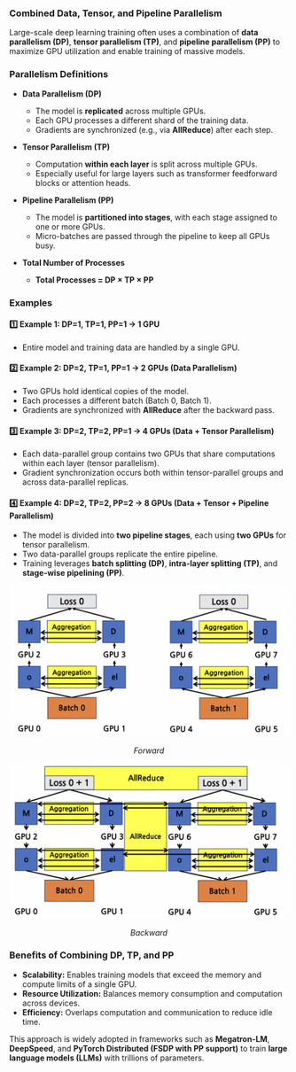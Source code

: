 ### Combined Data, Tensor, and Pipeline Parallelism

Large-scale deep learning training often uses a combination of **data parallelism (DP)**, **tensor parallelism (TP)**, and **pipeline parallelism (PP)** to maximize GPU utilization and enable training of massive models.

### **Parallelism Definitions**

- **Data Parallelism (DP)**

  - The model is **replicated** across multiple GPUs.
  - Each GPU processes a different shard of the training data.
  - Gradients are synchronized (e.g., via **AllReduce**) after each step.

- **Tensor Parallelism (TP)**

  - Computation **within each layer** is split across multiple GPUs.
  - Especially useful for large layers such as transformer feedforward blocks or attention heads.

- **Pipeline Parallelism (PP)**

  - The model is **partitioned into stages**, with each stage assigned to one or more GPUs.
  - Micro-batches are passed through the pipeline to keep all GPUs busy.

- **Total Number of Processes**

  - **Total Processes = DP × TP × PP**

### **Examples**

#### 1️⃣ **Example 1: DP=1, TP=1, PP=1 → 1 GPU**

- Entire model and training data are handled by a single GPU.

#### 2️⃣ **Example 2: DP=2, TP=1, PP=1 → 2 GPUs (Data Parallelism)**

- Two GPUs hold identical copies of the model.
- Each processes a different batch (Batch 0, Batch 1).
- Gradients are synchronized with **AllReduce** after the backward pass.

#### 3️⃣ **Example 3: DP=2, TP=2, PP=1 → 4 GPUs (Data + Tensor Parallelism)**

- Each data-parallel group contains two GPUs that share computations within each layer (tensor parallelism).
- Gradient synchronization occurs both within tensor-parallel groups and across data-parallel replicas.

#### 4️⃣ **Example 4: DP=2, TP=2, PP=2 → 8 GPUs (Data + Tensor + Pipeline Parallelism)**

- The model is divided into **two pipeline stages**, each using **two GPUs** for tensor parallelism.
- Two data-parallel groups replicate the entire pipeline.
- Training leverages **batch splitting (DP)**, **intra-layer splitting (TP)**, and **stage-wise pipelining (PP)**.

<div align="center">
    <img src="images/3DForward.png"/>
    <p><em>Forward</em></p>
</div>

<div align="center">
    <img src="images/3DBackward.png"/>
    <p><em>Backward</em></p>
</div>

### **Benefits of Combining DP, TP, and PP**

- **Scalability:** Enables training models that exceed the memory and compute limits of a single GPU.
- **Resource Utilization:** Balances memory consumption and computation across devices.
- **Efficiency:** Overlaps computation and communication to reduce idle time.

This approach is widely adopted in frameworks such as **Megatron-LM**, **DeepSpeed**, and **PyTorch Distributed (FSDP with PP support)** to train **large language models (LLMs)** with trillions of parameters.
